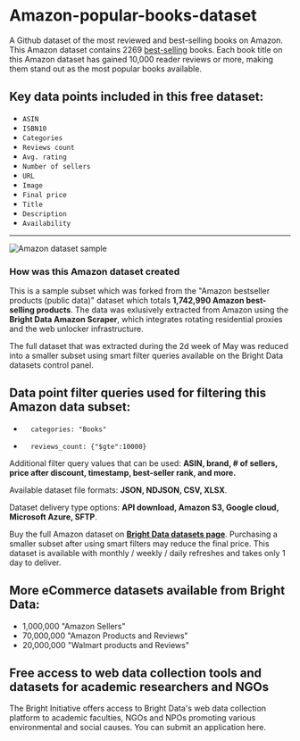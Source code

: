 # Amazon-popular-books-dataset
A Github dataset of the most reviewed and best-selling books on Amazon.
This Amazon dataset contains 2269 [best-selling](https://www.amazon.com/b/?ie=UTF8&node=16857165011&ref_=sv_b_3) books. Each book title on this Amazon dataset has gained 10,000 reader reviews or more, making them stand out as the most popular books available. 

<h2>Key data points included in this free dataset:</h2>

* ```ASIN```
* ```ISBN10```
* ```Categories```
* ```Reviews count```
* ```Avg. rating```
* ```Number of sellers```
* ```URL```
* ```Image```
* ```Final price```
* ```Title```
* ```Description```
* ```Availability```

---
![Amazon dataset sample](https://github.com/luminati-io/Amazon-popular-books-dataset/blob/main/Datasets%20ads%20for%20Amazon.png)

<h3>How was this Amazon dataset created</h3>
  
This is a sample subset which was forked from the "Amazon bestseller products (public data)"
dataset which totals <b>1,742,990 Amazon best-selling products</b>. The data was exlusively extracted from Amazon using the <b>Bright Data Amazon Scraper</b>, which 
integrates rotating residential proxies and the web unlocker infrastructure. 

The full dataset that was extracted during the 2d week of May was reduced into a smaller subset using smart filter queries available on the Bright Data datasets 
control panel.


<h2>Data point filter queries used for filtering this Amazon data subset:</h2>

*   	categories: "Books"
*   	reviews_count: {"$gte":10000}

Additional filter query values that can be used: <b>ASIN, brand, # of sellers, price after discount, timestamp, best-seller rank, and more.</b>

Available dataset file formats: <b>JSON, NDJSON, CSV, XLSX</b>.

Dataset delivery type options: <b>API download, Amazon S3, Google cloud, Microsoft Azure, SFTP</b>.

Buy the full Amazon dataset on <b>[Bright Data datasets page](https://brightdata.com/products/datasets/amazon)</b>. Purchasing a smaller subset after using smart 
filters may reduce the final price. This dataset is available with monthly / weekly / daily refreshes and takes only 1 day to deliver.


<h2>More eCommerce datasets available from Bright Data:</h2>

*   1,000,000 "Amazon Sellers" 
*   70,000,000 "Amazon Products and Reviews" 
*   20,000,000 "Walmart products and Reviews"

<h2>Free access to web data collection tools and datasets for academic researchers and NGOs</h2>

The Bright Initiative offers access to Bright Data's web data collection platform to academic faculties, NGOs and NPOs promoting various environmental and social causes. You can submit an application here.
